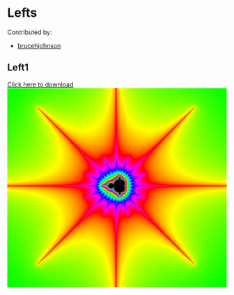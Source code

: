 # Lefts

Contributed by:

- [brucehjohnson](https://github.com/brucehjohnson)

## Left1

<a href="Left1.mandart" download="Left1.mandart">Click here to download</a><br>
!["Left1"](Left1.png)

